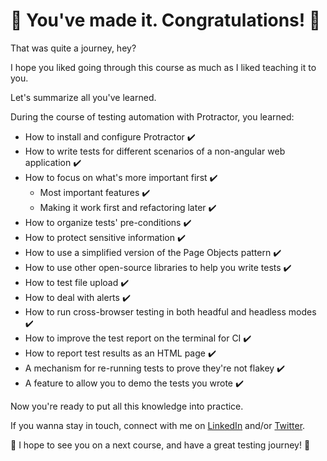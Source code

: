 # 🎉 You've made it. Congratulations! 🎉

That was quite a journey, hey?

I hope you liked going through this course as much as I liked teaching it to you.

Let's summarize all you've learned.

During the course of testing automation with Protractor, you learned:

* How to install and configure Protractor ✔️
* How to write tests for different scenarios of a non-angular web application ✔️
* How to focus on what's more important first ✔️
  * Most important features ✔️
  * Making it work first and refactoring later ✔️
* How to organize tests' pre-conditions ✔️
* How to protect sensitive information ✔️
* How to use a simplified version of the Page Objects pattern ✔️
* How to use other open-source libraries to help you write tests ✔️
* How to test file upload ✔️
* How to deal with alerts ✔️
* How to run cross-browser testing in both headful and headless modes ✔️
* How to improve the test report on the terminal for CI ✔️
* How to report test results as an HTML page ✔️
* A mechanism for re-running tests to prove they're not flakey ✔️
* A feature to allow you to demo the tests you wrote ✔️

Now you're ready to put all this knowledge into practice.

If you wanna stay in touch, connect with me on [LinkedIn](https://www.linkedin.com/in/walmyr-lima-e-silva-filho-147a9110a/) and/or [Twitter](https://twitter.com/@walmyrlimaesilv).

👋 I hope to see you on a next course, and have a great testing journey! 🚀
